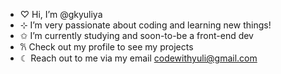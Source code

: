 - ♡ Hi, I’m @gkyuliya
- ⊹ I’m very passionate about coding and learning new things!
- ✩ I’m currently studying and soon-to-be a front-end dev
- 𐙚 Check out my profile to see my projects
- ☾ Reach out to me via my email codewithyuli@gmail.com

<!---
gkyuliya/gkyuliya is a ✨ special ✨ repository because its `README.md` (this file) appears on your GitHub profile.
You can click the Preview link to take a look at your changes.
--->
